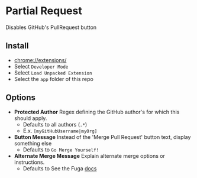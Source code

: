 # Partial Request

Disables GitHub's PullRequest button

## Install

* [chrome://extensions/](chrome://extensions/)
* Select `Developer Mode`
* Select `Load Unpacked Extension`
* Select the `app` folder of this repo

## Options

* **Protected Author**
  Regex defining the GitHub author's for which this should apply. 
   * Defaults to all authors  (`.*`)
   * E.x. `[myGitHubUsername|myOrg]`
* **Button Message**
  Instead of the 'Merge Pull Request' button text, display something else
   * Defaults to `Go Merge Yourself!`
* **Alternate Merge Message**
  Explain alternate merge options or instructions. 
   * Defaults to See the Fuga [docs](https://github.com/IndependentIP/docs/tree/master/git")


